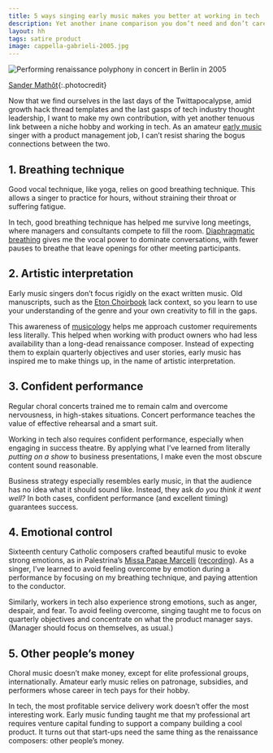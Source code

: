 ```yaml
---
title: 5 ways singing early music makes you better at working in tech
description: Yet another inane comparison you don’t need and don’t care about
layout: hh
tags: satire product
image: cappella-gabrieli-2005.jpg
---
```


![Performing renaissance polyphony in concert in Berlin in 2005](cappella-gabrieli-2005.jpg)

[Sander Mathôt](http://cappellagabrieli.nl/concert-2005-12.html){:.photocredit}

Now that we find ourselves in the last days of the Twittapocalypse, amid growth hack thread templates and the last gasps of tech industry thought leadership, 
I want to make my own contribution, with yet another tenuous link between a niche hobby and working in tech.
As an amateur [early music](https://en.wikipedia.org/wiki/Early_music)
singer with a product management job, I can’t resist sharing the bogus connections between the two.

## 1. Breathing technique

Good vocal technique, like yoga, relies on good breathing technique.
This allows a singer to practice for hours, without straining their throat or suffering fatigue.

In tech, good breathing technique has helped me survive long meetings, where managers and consultants compete to fill the room.
[Diaphragmatic breathing](https://en.wikipedia.org/wiki/Diaphragmatic_breathing)
gives me the vocal power to dominate conversations, with fewer pauses to breathe that leave openings for other meeting participants.

## 2. Artistic interpretation

Early music singers don’t focus rigidly on the exact written music. 
Old manuscripts, such as the [Eton Choirbook](https://en.wikipedia.org/wiki/Eton_Choirbook)
lack context, so you learn to use your understanding of the genre and your own creativity to fill in the gaps.

This awareness of [musicology](https://en.wikipedia.org/wiki/Musicology) helps me approach customer requirements less literally.
This helped when working with product owners who had less availability than a long-dead renaissance composer.
Instead of expecting them to explain quarterly objectives and user stories, early music has inspired me to make things up, in the name of artistic interpretation.

## 3. Confident performance

Regular choral concerts trained me to remain calm and overcome nervousness, in high-stakes situations.
Concert performance teaches the value of effective rehearsal and a smart suit.

Working in tech also requires confident performance, especially when engaging in success theatre.
By applying what I’ve learned from literally _putting on a show_ to business presentations, I make even the most obscure content sound reasonable.

Business strategy especially resembles early music, in that the audience has no idea what it should sound like.
Instead, they ask _do you think it went well?_
In both cases, confident performance (and excellent timing) guarantees success.

## 4. Emotional control

Sixteenth century Catholic composers crafted beautiful music to evoke strong emotions, 
as in Palestrina’s [Missa Papae Marcelli](https://en.wikipedia.org/wiki/Missa_Papae_Marcelli)
([recording](https://www.youtube.com/watch?v=BRfF7W4El60)).
As a singer, I’ve learned to avoid feeling overcome by emotion during a performance by focusing on my breathing technique, and paying attention to the conductor.

Similarly, workers in tech also experience strong emotions, such as anger, despair, and fear.
To avoid feeling overcome, singing taught me to focus on quarterly objectives and concentrate on what the product manager says.
(Manager should focus on themselves, as usual.)

## 5. Other people’s money

Choral music doesn’t make money, except for elite professional groups, internationally.
Amateur early music relies on patronage, subsidies, and performers whose career in tech pays for their hobby.

In tech, the most profitable service delivery work doesn’t offer the most interesting work.
Early music funding taught me that my professional art requires venture capital funding to support a company building a cool product.
It turns out that start-ups need the same thing as the renaissance composers: other people’s money.
